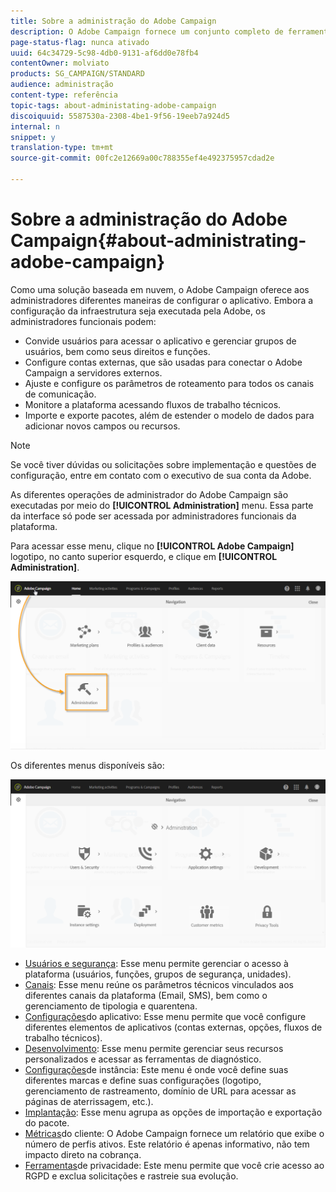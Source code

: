 ```yaml
---
title: Sobre a administração do Adobe Campaign
description: O Adobe Campaign fornece um conjunto completo de ferramentas administrativas. Saiba como gerenciar usuários e configurar seus canais.
page-status-flag: nunca ativado
uuid: 64c34729-5c98-4db0-9131-af6dd0e78fb4
contentOwner: molviato
products: SG_CAMPAIGN/STANDARD
audience: administração
content-type: referência
topic-tags: about-administating-adobe-campaign
discoiquuid: 5587530a-2308-4be1-9f56-19eeb7a924d5
internal: n
snippet: y
translation-type: tm+mt
source-git-commit: 00fc2e12669a00c788355ef4e492375957cdad2e

---
```



# Sobre a administração do Adobe Campaign{#about-administrating-adobe-campaign}

Como uma solução baseada em nuvem, o Adobe Campaign oferece aos administradores diferentes maneiras de configurar o aplicativo. Embora a configuração da infraestrutura seja executada pela Adobe, os administradores funcionais podem:

* Convide usuários para acessar o aplicativo e gerenciar grupos de usuários, bem como seus direitos e funções.
* Configure contas externas, que são usadas para conectar o Adobe Campaign a servidores externos.
* Ajuste e configure os parâmetros de roteamento para todos os canais de comunicação.
* Monitore a plataforma acessando fluxos de trabalho técnicos.
* Importe e exporte pacotes, além de estender o modelo de dados para adicionar novos campos ou recursos.

>[!NOTE]
>
>Se você tiver dúvidas ou solicitações sobre implementação e questões de configuração, entre em contato com o executivo de sua conta da Adobe.

As diferentes operações de administrador do Adobe Campaign são executadas por meio do **[!UICONTROL Administration]** menu. Essa parte da interface só pode ser acessada por administradores funcionais da plataforma.

Para acessar esse menu, clique no **[!UICONTROL Adobe Campaign]** logotipo, no canto superior esquerdo, e clique em **[!UICONTROL Administration]**.

![](assets/admin_overview.png)

Os diferentes menus disponíveis são:

![](assets/admin_overview2.png)

* [Usuários e segurança](../../administration/using/about-access-management.md): Esse menu permite gerenciar o acesso à plataforma (usuários, funções, grupos de segurança, unidades).
* [Canais](../../administration/using/about-channel-configuration.md): Esse menu reúne os parâmetros técnicos vinculados aos diferentes canais da plataforma (Email, SMS), bem como o gerenciamento de tipologia e quarentena.
* [Configurações](../../administration/using/external-accounts.md)do aplicativo: Esse menu permite que você configure diferentes elementos de aplicativos (contas externas, opções, fluxos de trabalho técnicos).
* [Desenvolvimento](../../developing/using/data-model-concepts.md): Esse menu permite gerenciar seus recursos personalizados e acessar as ferramentas de diagnóstico.
* [Configurações](../../administration/using/branding.md)de instância: Este menu é onde você define suas diferentes marcas e define suas configurações (logotipo, gerenciamento de rastreamento, domínio de URL para acessar as páginas de aterrissagem, etc.).
* [Implantação](../../automating/using/managing-packages.md): Esse menu agrupa as opções de importação e exportação do pacote.
* [Métricas](../../audiences/using/active-profiles.md)do cliente: O Adobe Campaign fornece um relatório que exibe o número de perfis ativos. Este relatório é apenas informativo, não tem impacto direto na cobrança.
* [Ferramentas](https://docs.campaign.adobe.com/doc/standard/getting_started/en/ACS_GDPR.html)de privacidade: Este menu permite que você crie acesso ao RGPD e exclua solicitações e rastreie sua evolução.


